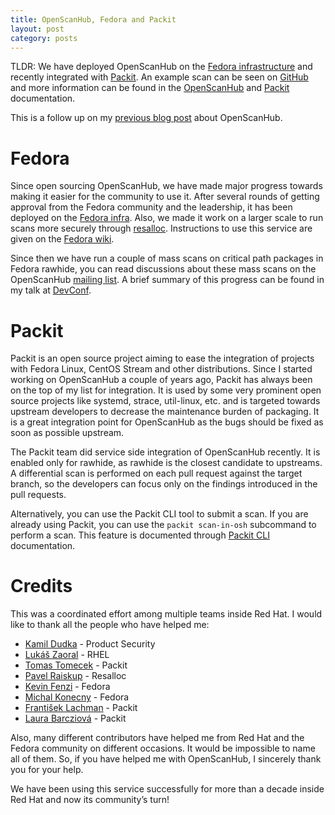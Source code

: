 ```yaml
---
title: OpenScanHub, Fedora and Packit
layout: post
category: posts
---
```


TLDR: We have deployed OpenScanHub on the [Fedora infrastructure](https://openscanhub.fedoraproject.org/) and recently integrated with [Packit](https://packit.dev/). An example scan can be seen on [GitHub](https://github.com/strace/strace/pull/300/checks?check_run_id=28180162251) and more information can be found in the [OpenScanHub](https://fedoraproject.org/wiki/OpenScanHub) and [Packit](https://packit.dev/docs/configuration) documentation.

This is a follow up on my [previous blog post](openscanhub) about OpenScanHub.

# Fedora
Since open sourcing OpenScanHub, we have made major progress towards making it easier for the community to use it. After several rounds of getting approval from the Fedora community and the leadership, it has been deployed on the [Fedora infra](https://openscanhub.fedoraproject.org/). Also, we made it work on a larger scale to run scans more securely through [resalloc](https://github.com/praiskup/resalloc). Instructions to use this service are given on the [Fedora wiki](https://fedoraproject.org/wiki/OpenScanHub).

Since then we have run a couple of mass scans on critical path packages in Fedora rawhide, you can read discussions about these mass scans on the OpenScanHub [mailing list](https://lists.fedoraproject.org/archives/list/openscanhub@lists.fedoraproject.org/). A brief summary of this progress can be found in my talk at [DevConf](https://www.youtube.com/watch?v=rcuIvAttWgY).

# Packit
Packit is an open source project aiming to ease the integration of projects with Fedora Linux, CentOS Stream and other distributions. Since I started working on OpenScanHub a couple of years ago, Packit has always been on the top of my list for integration. It is used by some very prominent open source projects like systemd, strace, util-linux, etc. and is targeted towards upstream developers to decrease the maintenance burden of packaging. It is a great integration point for OpenScanHub as the bugs should be fixed as soon as possible upstream.

The Packit team did service side integration of OpenScanHub recently. It is enabled only for rawhide, as rawhide is the closest candidate to upstreams. A differential scan is performed on each pull request against the target branch, so the developers can focus only on the findings introduced in the pull requests.

Alternatively, you can use the Packit CLI tool to submit a scan. If you are already using Packit, you can use the `packit scan-in-osh` subcommand to perform a scan. This feature is documented through [Packit CLI](https://packit.dev/docs/cli/scan-in-osh) documentation.

# Credits
This was a coordinated effort among multiple teams inside Red Hat. I would like to thank all the people who have helped me:

* [Kamil Dudka](https://github.com/kdudka) - Product Security
* [Lukáš Zaoral](https://github.com/lzaoral) - RHEL
* [Tomas Tomecek](https://github.com/TomasTomecek) - Packit
* [Pavel Raiskup](https://github.com/praiskup) - Resalloc
* [Kevin Fenzi](https://github.com/nirik) - Fedora
* [Michal Konecny](https://github.com/zlopez) - Fedora
* [František Lachman](https://github.com/lachmanfrantisek) - Packit
* [Laura Barcziová](https://github.com/lbarcziova) - Packit

Also, many different contributors have helped me from Red Hat and the Fedora community on different occasions. It would be impossible to name all of them. So, if you have helped me with OpenScanHub, I sincerely thank you for your help.

We have been using this service successfully for more than a decade inside Red Hat and now its community’s turn!
